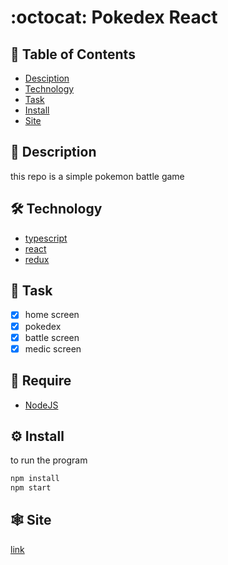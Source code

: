 # :octocat: Pokedex React

## :pushpin: Table of Contents

- [Desciption](#book-Description)
- [Technology](#hammer_and_wrench-Technology)
- [Task](#scroll-Task)
- [Install](#gear-Install)
- [Site](#spider_web-Site)

## :book: Description

this repo is a simple pokemon battle game

## :hammer_and_wrench: Technology

- [typescript](https://www.typescriptlang.org/)
- [react](https://pt-br.reactjs.org/)
- [redux](https://redux.js.org/)

## :scroll: Task

- [x] home screen
- [x] pokedex
- [x] battle screen
- [x] medic screen

## :bookmark_tabs: Require

- [NodeJS](https://nodejs.org/en/)

## :gear: Install

to run the program

```bash
npm install
npm start
```

## :spider_web: Site

[link](https://pokedex-react-ts.vercel.app/)
